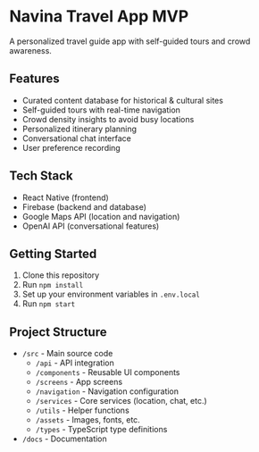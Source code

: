 # Navina Travel App MVP

A personalized travel guide app with self-guided tours and crowd awareness.

## Features

- Curated content database for historical & cultural sites
- Self-guided tours with real-time navigation
- Crowd density insights to avoid busy locations
- Personalized itinerary planning
- Conversational chat interface
- User preference recording

## Tech Stack

- React Native (frontend)
- Firebase (backend and database)
- Google Maps API (location and navigation)
- OpenAI API (conversational features)

## Getting Started

1. Clone this repository
2. Run `npm install`
3. Set up your environment variables in `.env.local`
4. Run `npm start`

## Project Structure

- `/src` - Main source code
  - `/api` - API integration
  - `/components` - Reusable UI components
  - `/screens` - App screens
  - `/navigation` - Navigation configuration
  - `/services` - Core services (location, chat, etc.)
  - `/utils` - Helper functions
  - `/assets` - Images, fonts, etc.
  - `/types` - TypeScript type definitions
- `/docs` - Documentation